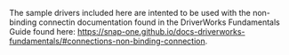 The sample drivers included here are intented to be used with the non-binding connectin documentation found in the DriverWorks Fundamentals Guide found here: https://snap-one.github.io/docs-driverworks-fundamentals/#connections-non-binding-connection.
